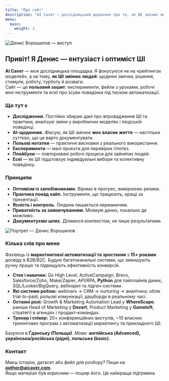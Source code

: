 ```yaml
---
title: "Про сайт"
description: "AI Caver — дослідницький щоденник про те, як ШІ змінює життя й поведінку людей. Денис Ворошилов — ентузіаст і оптиміст ШІ, архітектор маркетингової автоматизації."
menu:
  main:
    weight: 3
---
```


![Денис Ворошилов — виступ](/uploads/denys-speaking-2.png)

## Привіт! Я Денис — ентузіаст і оптиміст ШІ

**AI Caver** — моя дослідницька площадка. Я фокусуюся не на «рейтингах моделей», а на тому, **як ШІ змінює людей**: щоденні звички, рішення, стимули, роботу, турботу й розваги.  
Сайт — це **польовий зошит**: експерименти, фейли з уроками, робочі міні-інструменти та есеї про зсуви поведінки під тиском автоматизації.

### Що тут є
- **Дослідження.** Постійно збираю дані про впровадження ШІ та практики, аналізую зміни у виробничих моделях і людській поведінці.  
- **AI-щоденник.** Фіксую, як ШІ змінює **моє власне життя** — настільки суттєво, що це варто документувати.  
- **Польові нотатки** — практичні висновки з реального використання.  
- **Експерименти** — малі проєкти для перевірки гіпотез.  
- **Плейбуки** — повторювані робочі процеси для зайнятих людей.  
- **Есеї** — як ШІ підштовхує індивідуальні вибори та колективну поведінку.

### Принципи
- **Оптимізм із запобіжниками.** Віримо в прогрес, вимірюємо ризики.  
- **Практика понад хайп.** Інструменти, що працюють, кращі за презентації.  
- **Ясність і контроль.** Людина лишається керманичем.  
- **Приватність за замовчуванням.** Мінімум даних, локально де можливо.  
- **Документуємо шлях.** Ділимося контекстом, не лише результатами.

![Портрет — Денис Ворошилов](/uploads/denys-speaking-1.png)

### Кілька слів про мене
Фахівець із **маркетингової автоматизації та зростання** з **15+ роками** досвіду в B2B/B2C. Будую багатоканальні системи, що зменшують ручну працю та підвищують ефективність конверсій.

- **Стек і навички:** Go High Level, ActiveCampaign, Brevo, Salesforce/Zoho, Make/Zapier, API/RPA, **Python** для пайплайнів даних, SQL/Looker/BigQuery, вебінарні та лідген-системи.  
- **Які системи роблю:** webinars → CRM → nurturing → аналітика; облік trial-to-paid; рольові комунікації; дашборди в реальному часі.  
- **Останні ролі:** Growth & Marketing Automation Lead у **WhereScape**; раніше Head of Marketing у **Devart**; Product Marketing у **Gameloft**; стратегії в агенціях і продакт-командах.  
- **Тренер і спікер:** 20+ конференційних виступів, ~10 власних тренінгових програм з автоматизації маркетингу та прикладного ШІ.

Базуюся в **Ґданську (Польща)**. Мови: **англійська (Advanced), українська/російська (рідні), польська (basic).**

### Контакт
Маєш історію, датасет або фейл для розбору? Пиши на **author@aicaver.com**.  
Якщо матеріал був корисним — пошир його. Це найкраща підтримка.

